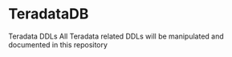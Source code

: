 # TeradataDB
Teradata DDLs
All Teradata related DDLs will be manipulated and documented in this repository
